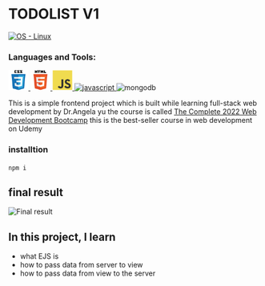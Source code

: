 # TODOLIST V1
[![OS - Linux](https://img.shields.io/badge/OS-Linux-blue?logo=linux&logoColor=white)](https://www.linux.org/ "Go to Linux homepage")


<h3 align="left">Languages and Tools:</h3>
<p align="left">
<a href="https://www.w3schools.com/css/" target="_blank" rel="noreferrer"> <img src="https://raw.githubusercontent.com/devicons/devicon/master/icons/css3/css3-original-wordmark.svg" alt="css3" width="40" height="40"/> </a> 
<a href="https://www.w3.org/html/" target="_blank" rel="noreferrer"> <img src="https://raw.githubusercontent.com/devicons/devicon/master/icons/html5/html5-original-wordmark.svg" alt="html5" width="40" height="40"/> </a> 
<a href="https://developer.mozilla.org/en-US/docs/Web/JavaScript" target="_blank" rel="noreferrer"> <img src="https://raw.githubusercontent.com/devicons/devicon/master/icons/javascript/javascript-original.svg" alt="javascript" width="40" height="40"/> </a>
<a href="https://developer.mozilla.org/en-US/docs/Web/JavaScript" target="_blank" rel="noreferrer"> <img src="https://cdn.jsdelivr.net/gh/devicons/devicon/icons/nodejs/nodejs-original.svg" alt="javascript" width="40" height="40"/> </a> <a><img src="https://cdn.jsdelivr.net/gh/devicons/devicon/icons/mongodb/mongodb-original-wordmark.svg" alt="mongodb" width="40" height="40" /></a></p>


This is a simple frontend project which is built while learning full-stack web development by Dr.Angela yu the course is called  [The Complete 2022 Web Development Bootcamp](https://www.udemy.com/course/the-complete-web-development-bootcamp/) this is the best-seller course in web development on Udemy
### installtion
```npm i```
## final result
![Final result](img/todo.gif)
## In this project, I learn
- what EJS is
- how to pass data from server to view
- how to pass data from view to the server
  
